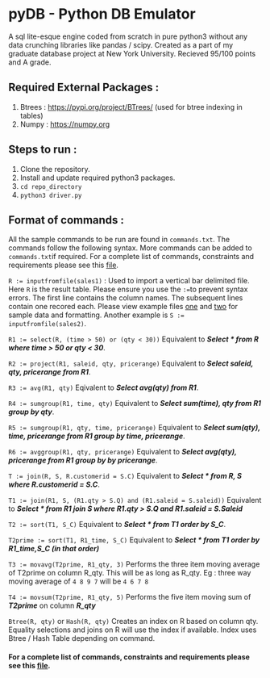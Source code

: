 # pyDB - Python DB Emulator

A sql lite-esque engine coded from scratch in pure python3 without any data crunching libraries like pandas / scipy. Created as a part of my graduate database project at New York University. Recieved 95/100 points and A grade.

## Required External Packages :
1. Btrees : https://pypi.org/project/BTrees/ (used for btree indexing in tables)
2. Numpy : https://numpy.org

## Steps to run :
1. Clone the repository.
2. Install and update required python3 packages.
3. `cd repo_directory`
4. `python3 driver.py`
   
## Format of commands :

All the sample commands to be run are found in `commands.txt`. The commands follow the following syntax. More commands can be added to `commands.txt`if required. For a complete list of commands, constraints and requirements please see this [file](readme.pdf).



`R := inputfromfile(sales1)` : Used to import a vertical bar delimited file. Here `R` is the result table. Please ensure you use the `:=`to prevent syntax errors.  The first line contains the column names. The subsequent lines contain one recored each. Please view example files [one](sales1.txt) and [two](sales2.txt) for sample data and formatting. Another example is `S := inputfromfile(sales2)`.

`R1 := select(R, (time > 50) or (qty < 30))`  Equivalent to ***Select * from R where time > 50 or qty < 30***.

`R2 := project(R1, saleid, qty, pricerange)` Equivalent to ***Select saleid, qty, pricerange from R1***.

`R3 := avg(R1, qty)` Eqivalent to ***Select avg(qty) from R1***.

`R4 := sumgroup(R1, time, qty)` Equivalent to ***Select sum(time), qty from R1 group by qty***.

`R5 := sumgroup(R1, qty, time, pricerange)` Equivalent to ***Select sum(qty), time, pricerange from R1 group by time, pricerange***.

`R6 := avggroup(R1, qty, pricerange)` Equivalent to  ***Select avg(qty), pricerange from R1 group by by pricerange***.

`T := join(R, S, R.customerid = S.C)` Equivalent to  ***Select * from R, S where R.customerid = S.C***.

`T1 := join(R1, S, (R1.qty > S.Q) and (R1.saleid = S.saleid))` Equivalent to ***Select * from R1 join S where R1.qty > S.Q and R1.saleid = S.Saleid***

`T2 := sort(T1, S_C)` Equivalent to ***Select * from T1 order by S_C***.

`T2prime := sort(T1, R1_time, S_C)` Equivalent to ***Select * from T1 order by R1_time,S_C (in that order)***

`T3 := movavg(T2prime, R1_qty, 3)` Performs the three item moving average of T2prime on column R_qty. This will be as long as R_qty. Eg : three way moving average of `4 8 9 7` will be `4 6 7 8`

`T4 := movsum(T2prime, R1_qty, 5)`  Performs the five item moving sum of ***T2prime*** on column ***R_qty***

`Btree(R, qty)` or `Hash(R, qty)` Creates an index on R based on column qty. Equality selections and joins on R will use the index if available. Index uses Btree / Hash Table depending on command.

#### For a complete list of commands, constraints and requirements please see this [file](readme.pdf).








